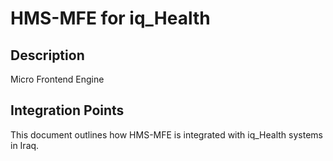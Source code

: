 # HMS-MFE for iq_Health

## Description

Micro Frontend Engine

## Integration Points

This document outlines how HMS-MFE is integrated with iq_Health systems in Iraq.
